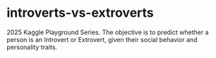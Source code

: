 # introverts-vs-extroverts
2025 Kaggle Playground Series. The objective is to predict whether a person is an Introvert or Extrovert, given their social behavior and personality traits.
